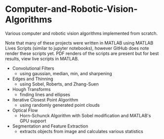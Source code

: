 # Computer-and-Robotic-Vision-Algorithms
Various computer and robotic vision algorithms implemented from scratch.

Note that many of these projects were written in MATLAB using MATLAB Lives Scripts (similar to jupyter notebooks), however GitHub does note render these scripts yet. PDF renders of the scripts are present but for best results, view live scripts in MATLAB.

- Convolutional Filters
  - using gaussian, median, min, and sharpening
- Edges and Thinning
  - using Sobel, Roberts, and Zhang-Suen  
- Hough Transforms
  - finding lines and ellipses
- Iterative Closest Point Algorithm
  - using randomly generated point clouds
- Optical Flow
  - Horn-Schunck Algorithm with Sobel modification and MATLAB's GPU support
- Segmentation and Feature Extraction
  - extracts objects from image and calculates various statistics
